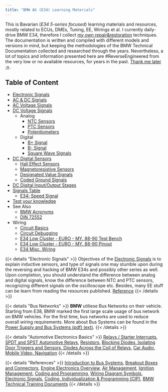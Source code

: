 ```yaml
---
title: "BMW AG (E34) Learning Materials"
---
```


This is Bavarian (*E34 5-series focused*) learning materials and resources, mostly related to ECUs, DMEs, Tuning, EE, Wirings et al. I currently daily-drive BMW E34, therefore I collect [my own repair&restoration](/e34-repair-restoration) techniques. The documentation is written and compiled with different models and versions in mind, but keeping the methodologies of the BMW Technical Documentation collected and researched through the years. Nevertheless, a lot of topics and information presented here are #ReverseEngineered from the very low or no available resources, for years in the past. [Thank me later →](https://twitter.com/0xduraki).

## Table of Content

* [Electronic Signals](/electronic-signals)
* [AC & DC Signals](/ac-and-dc-signals)
* [AC Voltage Signals](/ac-voltage-signals)
* [DC Voltage Signals](/dc-voltage-signals)
  - Analog
	* [NTC Sensors](/ntc-sensors)
	* [PTC Sensors](/ptc-sensors)
	* [Potentiometers](/potentiometers)
  - Digital
	* [B+ Signal](/switched-b-high-signals) 
	* [B- Signal](/switched-b-low-signals)
	* [Square Wave Signals](/modulated-square-wave-signals)
* [DC Digital Sensors](/dc-digital-sensors)
	* [Hall Effect Sensors](/hall-effect-sensors)
	* [Magnetoresistive Sensors](/magnetoresistive-sensors)
	* [Designated Value Signals](/designated-value-signals)
	* [Coded Ground Signals](/coded-ground-signals)
* [DC Digital Input/Output Stages](/dc-digital-io-stages)
* [Signals Table](/signals-table)
	* [E34: Speed Signal](/e34-misc-wiring#speed-impulsesignal)
* [Test your knowledge](/bmw-qa)
* See Also
	* [BMW Acronyms](/bmw-acronyms)
	* [DIN 72552](/din)
* Wiring
	* [Circuit Basics](/circuit-basics)
	* [Circuit Debugging](/circuit-basics#how-to-tracing-the-electrical-issues)
	* [E34 Low Cluster - EURO - MY. 88-90 Test Bench](/e34-cluster-wiring-diagram)
	* [E34 Low Cluster - EURO - MY. 88-90 Pinout](/e34-pinout-diagram)
	* [E34 Misc. Wiring](/e34-misc-wiring)

{{< details "Electronic Signals" >}}
Objectives of the [Electronic Signals](/electronic-signals) is to explain inductive sensors, and type of signals one may stumble upon during the reversing and hacking of BMW E34s and possibly other series as well. Upon completion, you should understand the difference between analog and digital signals, know the difference between NTC and PTC sensors, recognizing different signals on the oscilloscope etc. Besides, many EE stuff can be learn from reading the resources published. [Reference](https://ia801005.us.archive.org/11/items/BMWTechnicalTrainingDocuments/ST051%20Body%20Electronics%20I%20%28Archive%201%29/06%20Electronic%20Signals.pdf)
{{< /details >}}

{{< details "Bus Networks" >}}
**BMW** utiliese Bus Networks on their vehicle. Starting from E38, BMW marked the first large scale usage of bus network on BMW vehicles. For the first time, bus networks are used to reduce overall wiring requirements. More about Bus Systems can be found in the [Power Supply and Bus Systems (pdf) (ext)](https://ia801005.us.archive.org/11/items/BMWTechnicalTrainingDocuments/ST052%20Body%20Electronics%20II/02a_Power%20Supply%20and%20Bus%20Systems.pdf).
{{< /details >}}

{{< details "Automotive Electronics Basics" >}}
[Relays / Starter Interrupts](https://www.the12volt.com/relays/starter-interrupt-diagrams.asp), [SPDT and SPST Automotive Relays](https://www.the12volt.com/relays/spdt-and-spst-automotive-relays.asp), [Resistors](https://www.the12volt.com/resistors/resistors.asp), [Blocking Diodes, Isolating Door Triggers and Sensors, Diodes Across the Coil of Relays](https://www.the12volt.com/diodes/diodes.asp), [Car Audio, Mobile Video, Navigation](https://www.the12volt.com/caraudio/caraudio.asp)
{{< /details >}}

{{< details "References" >}}
[Introduction to Bus Systems](https://ia801005.us.archive.org/11/items/BMWTechnicalTrainingDocuments/ST051%20Body%20Electronics%20I%20%28Archive%201%29/10%20Introduction%20to%20Bus%20Systems.pdf), [Breakout Boxes and Connectors](https://ia801005.us.archive.org/11/items/BMWTechnicalTrainingDocuments/ST051%20Body%20Electronics%20I%20%28Archive%201%29/03%20Breakout%20Boxes%20%26%20Connectors.pdf), [Engine Electronics Overview](https://ia801005.us.archive.org/11/items/BMWTechnicalTrainingDocuments/ST055%20Engine%20Electronics/01_Engine%20Electronics%20Overview.pdf), [Air Management](https://ia801005.us.archive.org/11/items/BMWTechnicalTrainingDocuments/ST055%20Engine%20Electronics/03_Air%20Management.pdf), [Ignition Management](https://ia801005.us.archive.org/11/items/BMWTechnicalTrainingDocuments/ST055%20Engine%20Electronics/05_Ignition%20Management.pdf), [Coding and Programming](https://ia801005.us.archive.org/11/items/BMWTechnicalTrainingDocuments/ST052%20Body%20Electronics%20II%20%28Archive%201%29/2%20Coding%20and%20Programming.pdf), [Wiring Diagram Symbols](https://ia801005.us.archive.org/11/items/BMWTechnicalTrainingDocuments/ST051%20Body%20Electronics%20I/02_Wiring%20Diagrams%20and%20Associated%20Documents.pdf), [Electronic Signals](https://ia801005.us.archive.org/11/items/BMWTechnicalTrainingDocuments/ST051%20Body%20Electronics%20I%20%28Archive%201%29/06%20Electronic%20Signals.pdf), [Coding, Individualization & Programming (CIP)](https://ia801005.us.archive.org/11/items/BMWTechnicalTrainingDocuments/ST050%20Technical%20Systems%20%28Archive%201%29/CIP.pdf), [BMW Technical Training Documents](https://ia801005.us.archive.org/11/items/BMWTechnicalTrainingDocuments/)
{{< /details >}}